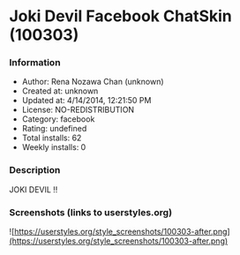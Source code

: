 # Joki Devil Facebook  ChatSkin (100303)

### Information
- Author: Rena Nozawa Chan (unknown)
- Created at: unknown
- Updated at: 4/14/2014, 12:21:50 PM
- License: NO-REDISTRIBUTION
- Category: facebook
- Rating: undefined
- Total installs: 62
- Weekly installs: 0


### Description
JOKI DEVIL !!


### Screenshots (links to userstyles.org)
![https://userstyles.org/style_screenshots/100303-after.png](https://userstyles.org/style_screenshots/100303-after.png)


